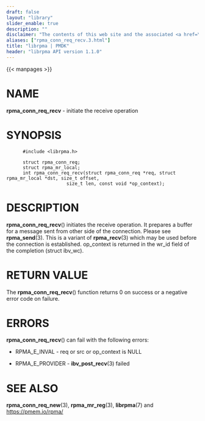 ```yaml
---
draft: false
layout: "library"
slider_enable: true
description: ""
disclaimer: "The contents of this web site and the associated <a href=\"https://github.com/pmem\">GitHub repositories</a> are BSD-licensed open source."
aliases: ["rpma_conn_req_recv.3.html"]
title: "librpma | PMDK"
header: "librpma API version 1.1.0"
---
```

{{< manpages >}}

[comment]: <> (SPDX-License-Identifier: BSD-3-Clause)
[comment]: <> (Copyright 2020-2022, Intel Corporation)

# NAME

**rpma_conn_req_recv** - initiate the receive operation

# SYNOPSIS

          #include <librpma.h>

          struct rpma_conn_req;
          struct rpma_mr_local;
          int rpma_conn_req_recv(struct rpma_conn_req *req, struct rpma_mr_local *dst, size_t offset,
                          size_t len, const void *op_context);

# DESCRIPTION

**rpma_conn_req_recv**() initiates the receive operation. It prepares a
buffer for a message sent from other side of the connection. Please see
**rpma_send**(3). This is a variant of **rpma_recv**(3) which may be
used before the connection is established. op_context is returned in the
wr_id field of the completion (struct ibv_wc).

# RETURN VALUE

The **rpma_conn_req_recv**() function returns 0 on success or a negative
error code on failure.

# ERRORS

**rpma_conn_req_recv**() can fail with the following errors:

-   RPMA_E\_INVAL - req or src or op_context is NULL

-   RPMA_E\_PROVIDER - **ibv_post_recv**(3) failed

# SEE ALSO

**rpma_conn_req_new**(3), **rpma_mr_reg**(3), **librpma**(7) and
https://pmem.io/rpma/
